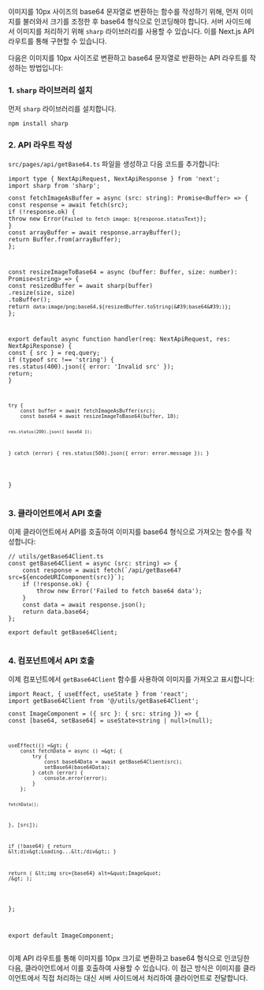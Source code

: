 <p>이미지를 10px 사이즈의 base64 문자열로 변환하는 함수를 작성하기 위해, 먼저 이미지를 불러와서 크기를 조정한 후 base64 형식으로 인코딩해야 합니다. 서버 사이드에서 이미지를 처리하기 위해 <code>sharp</code> 라이브러리를 사용할 수 있습니다. 이를 Next.js API 라우트를 통해 구현할 수 있습니다.</p>
<p>다음은 이미지를 10px 사이즈로 변환하고 base64 문자열로 반환하는 API 라우트를 작성하는 방법입니다:</p>
<h3>1. <code>sharp</code> 라이브러리 설치</h3>
<p>먼저 <code>sharp</code> 라이브러리를 설치합니다.</p>
<pre><code class="language-sh">npm install sharp</code></pre>
<h3>2. API 라우트 작성</h3>
<p><code>src/pages/api/getBase64.ts</code> 파일을 생성하고 다음 코드를 추가합니다:</p>
<pre><code class="language-typescript">import type { NextApiRequest, NextApiResponse } from &#39;next&#39;;
import sharp from &#39;sharp&#39;;
<p>const fetchImageAsBuffer = async (src: string): Promise&lt;Buffer&gt; =&gt; {
const response = await fetch(src);
if (!response.ok) {
throw new Error(<code>Failed to fetch image: ${response.statusText}</code>);
}
const arrayBuffer = await response.arrayBuffer();
return Buffer.from(arrayBuffer);
};</p>
<p>const resizeImageToBase64 = async (buffer: Buffer, size: number): Promise&lt;string&gt; =&gt; {
const resizedBuffer = await sharp(buffer)
.resize(size, size)
.toBuffer();
return <code>data:image/png;base64,${resizedBuffer.toString(&amp;#39;base64&amp;#39;)}</code>;
};</p>
<p>export default async function handler(req: NextApiRequest, res: NextApiResponse) {
const { src } = req.query;
if (typeof src !== 'string') {
res.status(400).json({ error: 'Invalid src' });
return;
}</p>
<pre><code>try {
    const buffer = await fetchImageAsBuffer(src);
    const base64 = await resizeImageToBase64(buffer, 10);

    res.status(200).json({ base64 });
} catch (error) {
    res.status(500).json({ error: error.message });
}
</code></pre>
<p>}</code></pre></p>
<h3>3. 클라이언트에서 API 호출</h3>
<p>이제 클라이언트에서 API를 호출하여 이미지를 base64 형식으로 가져오는 함수를 작성합니다:</p>
<pre><code class="language-typescript">// utils/getBase64Client.ts
const getBase64Client = async (src: string) =&gt; {
    const response = await fetch(`/api/getBase64?src=${encodeURIComponent(src)}`);
    if (!response.ok) {
        throw new Error(&#39;Failed to fetch base64 data&#39;);
    }
    const data = await response.json();
    return data.base64;
};
<p>export default getBase64Client;</code></pre></p>
<h3>4. 컴포넌트에서 API 호출</h3>
<p>이제 컴포넌트에서 <code>getBase64Client</code> 함수를 사용하여 이미지를 가져오고 표시합니다:</p>
<pre><code class="language-typescript">import React, { useEffect, useState } from &#39;react&#39;;
import getBase64Client from &#39;@/utils/getBase64Client&#39;;
<p>const ImageComponent = ({ src }: { src: string }) =&gt; {
const [base64, setBase64] = useState&lt;string | null&gt;(null);</p>
<pre><code>useEffect(() =&amp;gt; {
    const fetchData = async () =&amp;gt; {
        try {
            const base64Data = await getBase64Client(src);
            setBase64(base64Data);
        } catch (error) {
            console.error(error);
        }
    };

    fetchData();
}, [src]);

if (!base64) {
    return &amp;lt;div&amp;gt;Loading...&amp;lt;/div&amp;gt;;
}

return (
    &amp;lt;img src={base64} alt=&amp;quot;Image&amp;quot; /&amp;gt;
);
</code></pre>
<p>};</p>
<p>export default ImageComponent;</code></pre></p>
<p>이제 API 라우트를 통해 이미지를 10px 크기로 변환하고 base64 형식으로 인코딩한 다음, 클라이언트에서 이를 호출하여 사용할 수 있습니다. 이 접근 방식은 이미지를 클라이언트에서 직접 처리하는 대신 서버 사이드에서 처리하여 클라이언트로 전달합니다.</p>